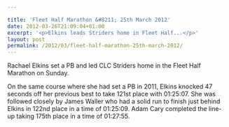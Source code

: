 ```yaml
---

title: 'Fleet Half Marathon &#8211; 25th March 2012'
date: 2012-03-26T21:09:04+01:00
excerpt: '<p>Elkins leads Striders home in Fleet Half...</p>'
layout: post
permalink: /2012/03/fleet-half-marathon-25th-march-2012/
---
```

Rachael Elkins set a PB and led CLC Striders home in the Fleet Half Marathon on Sunday.

On the same course where she had set a PB in 2011, Elkins knocked 47 seconds off her previous best to take 121st place with 01:25:07. She was followed closely by James Waller who had a solid run to finish just behind Elkins in 122nd place in a time of 01:25:09. Adam Cary completed the line-up taking 175th place in a time of 01:27:55.
